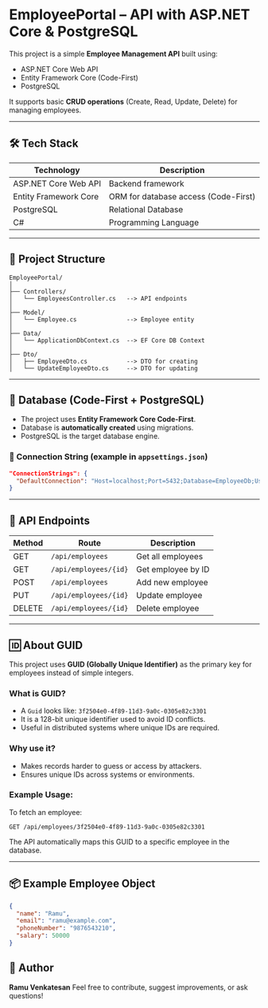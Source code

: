 # EmployeePortal – API with ASP.NET Core & PostgreSQL

This project is a simple **Employee Management API** built using:

* ASP.NET Core Web API
* Entity Framework Core (Code-First)
* PostgreSQL

It supports basic **CRUD operations** (Create, Read, Update, Delete) for managing employees.

---

## 🛠️ Tech Stack

| Technology            | Description                          |
| --------------------- | ------------------------------------ |
| ASP.NET Core Web API  | Backend framework                    |
| Entity Framework Core | ORM for database access (Code-First) |
| PostgreSQL            | Relational Database                  |
| C#                    | Programming Language                 |

---

## 📁 Project Structure

```
EmployeePortal/
│
├── Controllers/
│   └── EmployeesController.cs   --> API endpoints
│
├── Model/
│   └── Employee.cs              --> Employee entity
│
├── Data/
│   └── ApplicationDbContext.cs  --> EF Core DB Context
│
├── Dto/
│   ├── EmployeeDto.cs           --> DTO for creating
│   └── UpdateEmployeeDto.cs     --> DTO for updating
```

---

## 🧱 Database (Code-First + PostgreSQL)

* The project uses **Entity Framework Core Code-First**.
* Database is **automatically created** using migrations.
* PostgreSQL is the target database engine.

### 🔌 Connection String (example in `appsettings.json`)

```json
"ConnectionStrings": {
  "DefaultConnection": "Host=localhost;Port=5432;Database=EmployeeDb;Username=postgres;Password=your_password"
}
```

---

## 🔁 API Endpoints

| Method | Route                 | Description        |
| ------ | --------------------- | ------------------ |
| GET    | `/api/employees`      | Get all employees  |
| GET    | `/api/employees/{id}` | Get employee by ID |
| POST   | `/api/employees`      | Add new employee   |
| PUT    | `/api/employees/{id}` | Update employee    |
| DELETE | `/api/employees/{id}` | Delete employee    |

---

## 🆔 About GUID

This project uses **GUID (Globally Unique Identifier)** as the primary key for employees instead of simple integers.

### What is GUID?

* A `Guid` looks like: `3f2504e0-4f89-11d3-9a0c-0305e82c3301`
* It is a 128-bit unique identifier used to avoid ID conflicts.
* Useful in distributed systems where unique IDs are required.

### Why use it?

* Makes records harder to guess or access by attackers.
* Ensures unique IDs across systems or environments.

### Example Usage:

To fetch an employee:

```
GET /api/employees/3f2504e0-4f89-11d3-9a0c-0305e82c3301
```

The API automatically maps this GUID to a specific employee in the database.

---

## 📦 Example Employee Object

```json
{
  "name": "Ramu",
  "email": "ramu@example.com",
  "phoneNumber": "9876543210",
  "salary": 50000
}
```

## 🙌 Author

**Ramu Venkatesan**
Feel free to contribute, suggest improvements, or ask questions!
